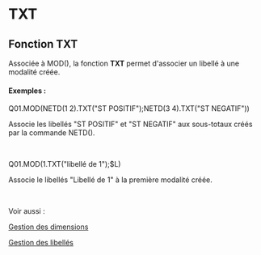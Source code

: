 # TXT

## Fonction TXT

Associée à MOD(), la fonction **TXT** permet d'associer un libellé à une modalité créée.

#### Exemples :&nbsp;

Q01.MOD(NETD(1 2).TXT("ST POSITIF");NETD(3 4).TXT("ST NEGATIF"))

Associe les libellés "ST POSITIF" et "ST NEGATIF" aux sous-totaux créés par la commande NETD().

&nbsp;

Q01.MOD(1.TXT("libellé de 1");$L)

Associe le libellés "Libellé de 1" à la première modalité créée.

&nbsp;

Voir aussi :&nbsp;

[Gestion des dimensions](<Gererlesdimensionsdesvariables1.md>)

[Gestion des libellés](<Gererleslibelleslestextes1.md>)